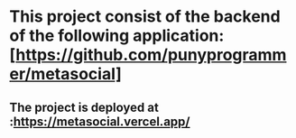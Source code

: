 # This project consist of the backend of the following application: [https://github.com/punyprogrammer/metasocial]
## The project is deployed at :https://metasocial.vercel.app/
